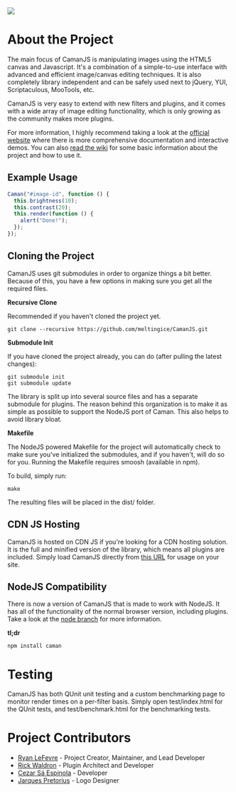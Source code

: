<img src="http://camanjs.com/imgs/logo.png" />

# About the Project

The main focus of CamanJS is manipulating images using the HTML5 canvas and Javascript. It's a combination of a simple-to-use interface with advanced and efficient image/canvas editing techniques. It is also completely library independent and can be safely used next to jQuery, YUI, Scriptaculous, MooTools, etc.

CamanJS is very easy to extend with new filters and plugins, and it comes with a wide array of image editing functionality, which is only growing as the community makes more plugins.

For more information, I highly recommend taking a look at the <a href="http://camanjs.com">official website</a> where there is more comprehensive documentation and interactive demos. You can also <a href="https://github.com/meltingice/CamanJS/wiki">read the wiki</a> for some basic information about the project and how to use it.

## Example Usage

```js
Caman("#image-id", function () {
  this.brightness(10);
  this.contrast(20);
  this.render(function () {
    alert("Done!");
  });
});
```

## Cloning the Project

CamanJS uses git submodules in order to organize things a bit better. Because of this, you have a few options in making sure you get all the required files.

**Recursive Clone**

Recommended if you haven't cloned the project yet.

```
git clone --recursive https://github.com/meltingice/CamanJS.git
```

**Submodule Init**

If you have cloned the project already, you can do (after pulling the latest changes):

```
git submodule init
git submodule update
```

The library is split up into several source files and has a separate submodule for plugins. The reason behind this organization is to make it as simple as possible to support the NodeJS port of Caman. This also helps to avoid library bloat.

**Makefile**

The NodeJS powered Makefile for the project will automatically check to make sure you've initialized the submodules, and if you haven't, will do so for you. Running the Makefile requires smoosh (available in npm).

To build, simply run:

```
make
```

The resulting files will be placed in the dist/ folder.

## CDN JS Hosting
CamanJS is hosted on CDN JS if you're looking for a CDN hosting solution. It is the full and minified version of the library, which means all plugins are included. Simply load CamanJS directly from <a href="http://ajax.cdnjs.com/ajax/libs/camanjs/2.2/caman.full.min.js">this URL</a> for usage on your site.

## NodeJS Compatibility
There is now a version of CamanJS that is made to work with NodeJS.  It has all of the functionality of the normal browser version, including plugins.  Take a look at the <a href="https://github.com/meltingice/CamanJS/tree/node">node branch</a> for more information.

**tl;dr**

```
npm install caman
```

# Testing
CamanJS has both QUnit unit testing and a custom benchmarking page to monitor render times on a per-filter basis.  Simply open test/index.html for the QUnit tests, and test/benchmark.html for the benchmarking tests.

# Project Contributors

* <a href="http://twitter.com/meltingice">Ryan LeFevre</a> - Project Creator, Maintainer, and Lead Developer
* <a href="http://twitter.com/rwaldron">Rick Waldron</a> - Plugin Architect and Developer
* <a href="http://twitter.com/cezarsa">Cezar Sá Espinola</a> - Developer
* <a href="http://twitter.com/jarques">Jarques Pretorius</a> - Logo Designer
